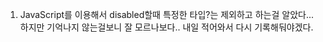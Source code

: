 1. JavaScript를 이용해서 disabled할때 특정한 타입?는 제외하고 하는걸 알았다... 하지만 기억나지 않는걸보니 잘 모르나보다..
내일 적어와서 다시 기록해둬야겠다.